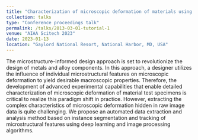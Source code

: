 ```yaml
---
title: "Characterization of microscopic deformation of materials using computer vision"
collection: talks
type: "Conference proceedings talk"
permalink: /talks/2013-03-01-tutorial-1
venue: "AIAA Scitech 2023"
date: 2023-01-13
location: "Gaylord National Resort, National Harbor, MD, USA"
---
```


The microstructure-informed design approach is set to revolutionize the design of metals and alloy
components. In this approach, a designer utilizes the influence of individual microstructural features on
microscopic deformation to yield desirable macroscopic properties. Therefore, the development of
advanced experimental capabilities that enable detailed characterization of microscopic deformation of
material test specimens is critical to realize this paradigm shift in practice. However, extracting the
complex characteristics of microscopic deformation hidden in raw image data is quite challenging. We
propose an automated data extraction and analysis method based on instance segmentation and tracking
of microstructural features using deep learning and image processing algorithms.
